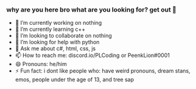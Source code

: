 ### why are you here bro what are you looking for? get out 👋

- 🔭 I’m currently working on nothing
- 🌱 I’m currently learning c++
- 👯 I’m looking to collaborate on nothing
- 🤔 I’m looking for help with python
- 💬 Ask me about c#, html, css, js
- 📫 How to reach me: discord.io/PLCoding or PeenkLion#0001
- 😄 Pronouns: he/him
- ⚡ Fun fact: i dont like people who: have weird pronouns, dream stans, emos, people under the age of 13, and tree sap
